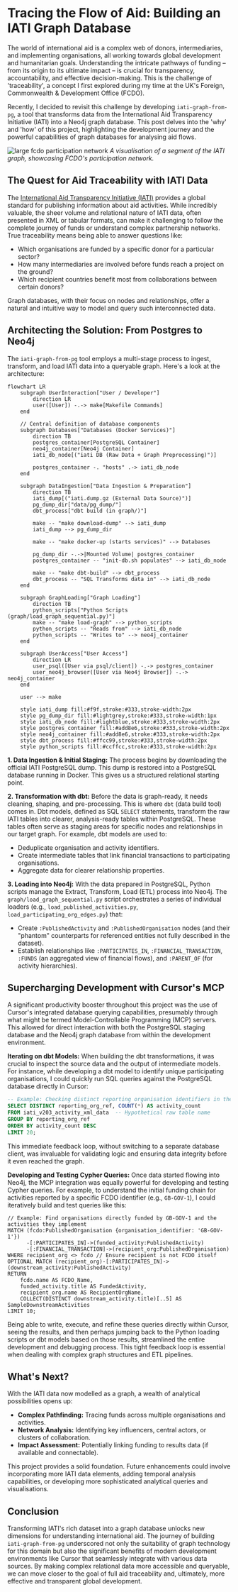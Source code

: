 # Tracing the Flow of Aid: Building an IATI Graph Database

The world of international aid is a complex web of donors, intermediaries, and implementing organisations, all working towards global development and humanitarian goals. Understanding the intricate pathways of funding – from its origin to its ultimate impact – is crucial for transparency, accountability, and effective decision-making. This is the challenge of 'traceability', a concept I first explored during my time at the UK's Foreign, Commonwealth & Development Office (FCDO).

Recently, I decided to revisit this challenge by developing `iati-graph-from-pg`, a tool that transforms data from the International Aid Transparency Initiative (IATI) into a Neo4j graph database. This post delves into the 'why' and 'how' of this project, highlighting the development journey and the powerful capabilities of graph databases for analysing aid flows.

![large fcdo participation network](./docs/graph.svg)
*A visualisation of a segment of the IATI graph, showcasing FCDO's participation network.*

## The Quest for Aid Traceability with IATI Data

The [International Aid Transparency Initiative (IATI)](https://iatistandard.org/) provides a global standard for publishing information about aid activities. While incredibly valuable, the sheer volume and relational nature of IATI data, often presented in XML or tabular formats, can make it challenging to follow the complete journey of funds or understand complex partnership networks. True traceability means being able to answer questions like:

*   Which organisations are funded by a specific donor for a particular sector?
*   How many intermediaries are involved before funds reach a project on the ground?
*   Which recipient countries benefit most from collaborations between certain donors?

Graph databases, with their focus on nodes and relationships, offer a natural and intuitive way to model and query such interconnected data.

## Architecting the Solution: From Postgres to Neo4j

The `iati-graph-from-pg` tool employs a multi-stage process to ingest, transform, and load IATI data into a queryable graph. Here's a look at the architecture:

```mermaid
flowchart LR
    subgraph UserInteraction["User / Developer"]
        direction LR
        user([User]) -.-> make[Makefile Commands]
    end

    // Central definition of database components
    subgraph Databases["Databases (Docker Services)"]
        direction TB 
        postgres_container[PostgreSQL Container]
        neo4j_container[Neo4j Container]
        iati_db_node[("iati DB (Raw Data + Graph Preprocessing)")] 

        postgres_container -. "hosts" .-> iati_db_node 
    end
    
    subgraph DataIngestion["Data Ingestion & Preparation"]
        direction TB
        iati_dump[("iati.dump.gz (External Data Source)")] 
        pg_dump_dir["data/pg_dump/"] 
        dbt_process["dbt build (in graph/)"] 

        make -- "make download-dump" --> iati_dump
        iati_dump --> pg_dump_dir
        
        make -- "make docker-up (starts services)" --> Databases 

        pg_dump_dir -.->|Mounted Volume| postgres_container
        postgres_container -- "init-db.sh populates" --> iati_db_node 
        
        make -- "make dbt-build" --> dbt_process
        dbt_process -- "SQL Transforms data in" --> iati_db_node
    end

    subgraph GraphLoading["Graph Loading"]
        direction TB
        python_scripts["Python Scripts (graph/load_graph_sequential.py)"] 
        make -- "make load-graph" --> python_scripts
        python_scripts -- "Reads from" --> iati_db_node
        python_scripts -- "Writes to" --> neo4j_container
    end
    
    subgraph UserAccess["User Access"]
        direction LR
        user_psql([User via psql/client]) -.-> postgres_container
        user_neo4j_browser([User via Neo4j Browser]) -.-> neo4j_container
    end

    user --> make

    style iati_dump fill:#f9f,stroke:#333,stroke-width:2px
    style pg_dump_dir fill:#lightgrey,stroke:#333,stroke-width:1px
    style iati_db_node fill:#lightblue,stroke:#333,stroke-width:2px
    style postgres_container fill:#add8e6,stroke:#333,stroke-width:2px
    style neo4j_container fill:#add8e6,stroke:#333,stroke-width:2px
    style dbt_process fill:#ffcc99,stroke:#333,stroke-width:2px
    style python_scripts fill:#ccffcc,stroke:#333,stroke-width:2px
```

**1. Data Ingestion & Initial Staging:**
The process begins by downloading the official IATI PostgreSQL dump. This dump is restored into a PostgreSQL database running in Docker. This gives us a structured relational starting point.

**2. Transformation with dbt:**
Before the data is graph-ready, it needs cleaning, shaping, and pre-processing. This is where `dbt` (data build tool) comes in. Dbt models, defined as SQL `SELECT` statements, transform the raw IATI tables into clearer, analysis-ready tables within PostgreSQL. These tables often serve as staging areas for specific nodes and relationships in our target graph. For example, dbt models are used to:
*   Deduplicate organisation and activity identifiers.
*   Create intermediate tables that link financial transactions to participating organisations.
*   Aggregate data for clearer relationship properties.

**3. Loading into Neo4j:**
With the data prepared in PostgreSQL, Python scripts manage the Extract, Transform, Load (ETL) process into Neo4j. The `graph/load_graph_sequential.py` script orchestrates a series of individual loaders (e.g., `load_published_activities.py`, `load_participating_org_edges.py`) that:
*   Create `:PublishedActivity` and `:PublishedOrganisation` nodes (and their "phantom" counterparts for referenced entities not fully described in the dataset).
*   Establish relationships like `:PARTICIPATES_IN`, `:FINANCIAL_TRANSACTION`, `:FUNDS` (an aggregated view of financial flows), and `:PARENT_OF` (for activity hierarchies).

## Supercharging Development with Cursor's MCP

A significant productivity booster throughout this project was the use of Cursor's integrated database querying capabilities, presumably through what might be termed Model-Controllable Programming (MCP) servers. This allowed for direct interaction with both the PostgreSQL staging database and the Neo4j graph database from within the development environment.

**Iterating on dbt Models:**
When building the dbt transformations, it was crucial to inspect the source data and the output of intermediate models. For instance, while developing a dbt model to identify unique participating organisations, I could quickly run SQL queries against the PostgreSQL database directly in Cursor:

```sql
-- Example: Checking distinct reporting organisation identifiers in the raw activity table
SELECT DISTINCT reporting_org_ref, COUNT(*) AS activity_count
FROM iati_v203_activity_xml_data  -- Hypothetical raw table name
GROUP BY reporting_org_ref
ORDER BY activity_count DESC
LIMIT 20;
```
This immediate feedback loop, without switching to a separate database client, was invaluable for validating logic and ensuring data integrity before it even reached the graph.

**Developing and Testing Cypher Queries:**
Once data started flowing into Neo4j, the MCP integration was equally powerful for developing and testing Cypher queries. For example, to understand the initial funding chain for activities reported by a specific FCDO identifier (e.g., `GB-GOV-1`), I could iteratively build and test queries like this:

```cypher
// Example: Find organisations directly funded by GB-GOV-1 and the activities they implement
MATCH (fcdo:PublishedOrganisation {organisation_identifier: 'GB-GOV-1'})
      -[:PARTICIPATES_IN]->(funded_activity:PublishedActivity)
      -[:FINANCIAL_TRANSACTION]->(recipient_org:PublishedOrganisation)
WHERE recipient_org <> fcdo // Ensure recipient is not FCDO itself
OPTIONAL MATCH (recipient_org)-[:PARTICIPATES_IN]->(downstream_activity:PublishedActivity)
RETURN 
    fcdo.name AS FCDO_Name, 
    funded_activity.title AS FundedActivity, 
    recipient_org.name AS RecipientOrgName,
    COLLECT(DISTINCT downstream_activity.title)[..5] AS SampleDownstreamActivities
LIMIT 10;
```
Being able to write, execute, and refine these queries directly within Cursor, seeing the results, and then perhaps jumping back to the Python loading scripts or dbt models based on those results, streamlined the entire development and debugging process. This tight feedback loop is essential when dealing with complex graph structures and ETL pipelines.

## What's Next?

With the IATI data now modelled as a graph, a wealth of analytical possibilities opens up:
*   **Complex Pathfinding:** Tracing funds across multiple organisations and activities.
*   **Network Analysis:** Identifying key influencers, central actors, or clusters of collaboration.
*   **Impact Assessment:** Potentially linking funding to results data (if available and connectable).

This project provides a solid foundation. Future enhancements could involve incorporating more IATI data elements, adding temporal analysis capabilities, or developing more sophisticated analytical queries and visualisations.

## Conclusion

Transforming IATI's rich dataset into a graph database unlocks new dimensions for understanding international aid. The journey of building `iati-graph-from-pg` underscored not only the suitability of graph technology for this domain but also the significant benefits of modern development environments like Cursor that seamlessly integrate with various data sources. By making complex relational data more accessible and queryable, we can move closer to the goal of full aid traceability and, ultimately, more effective and transparent global development. 